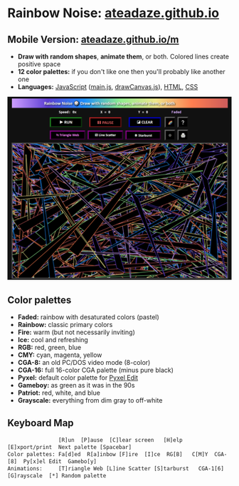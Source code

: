 # Rainbow Noise: [ateadaze.github.io](https://ateadaze.github.io/)
## Mobile Version: [ateadaze.github.io/m](https://ateadaze.github.io/m/)
* **Draw with random shapes**, **animate them**, or both. Colored lines create positive space
* **12 color palettes:** if you don't like one then you'll probably like another one
* **Languages:** [JavaScript](https://github.com/ATeaDaze/ateadaze.github.io/tree/main/scripts) ([main.js](https://github.com/ATeaDaze/ateadaze.github.io/blob/main/scripts/main.js), [drawCanvas.js](https://github.com/ATeaDaze/ateadaze.github.io/blob/main/scripts/drawCanvas.js)), [HTML](https://github.com/ATeaDaze/ateadaze.github.io/blob/main/index.html), [CSS](https://github.com/ATeaDaze/ateadaze.github.io/blob/main/styles/rainbow_noise.css)

![rainbow_noise-screenshot-faded-3](https://raw.githubusercontent.com/ATeaDaze/ateadaze.github.io/main/images/rainbow_noise-screenshot-faded-1.png)

## Color palettes
* **Faded:** rainbow with desaturated colors (pastel)
* **Rainbow:** classic primary colors
* **Fire:** warm (but not necessarily inviting)
* **Ice:** cool and refreshing
* **RGB:** red, green, blue
* **CMY:** cyan, magenta, yellow
* **CGA-8:** an old PC/DOS video mode (8-color)
* **CGA-16:** full 16-color CGA palette (minus pure black)
* **Pyxel:** default color palette for [Pyxel Edit](pyxeledit.com)
* **Gameboy:** as green as it was in the 90s
* **Patriot:** red, white, and blue
* **Grayscale:** everything from dim gray to off-white

## Keyboard Map
```
                [R]un  [P]ause  [C]lear screen   [H]elp  [E]xport/print  Next palette [Spacebar]
Color palettes: Fa[d]ed  R[a]inbow [F]ire  [I]ce  RG[B]   C[M]Y  CGA-[8]  Py[x]el Edit  Gamebo[y]
Animations:     [T]riangle Web [L]ine Scatter [S]tarburst   CGA-1[6]  [G]rayscale  [*] Random palette
```
